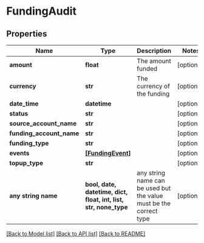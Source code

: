 # FundingAudit


## Properties
Name | Type | Description | Notes
------------ | ------------- | ------------- | -------------
**amount** | **float** | The amount funded | [optional] 
**currency** | **str** | The currency of the funding | [optional] 
**date_time** | **datetime** |  | [optional] 
**status** | **str** |  | [optional] 
**source_account_name** | **str** |  | [optional] 
**funding_account_name** | **str** |  | [optional] 
**funding_type** | **str** |  | [optional] 
**events** | [**[FundingEvent]**](FundingEvent.md) |  | [optional] 
**topup_type** | **str** |  | [optional] 
**any string name** | **bool, date, datetime, dict, float, int, list, str, none_type** | any string name can be used but the value must be the correct type | [optional]

[[Back to Model list]](../README.md#documentation-for-models) [[Back to API list]](../README.md#documentation-for-api-endpoints) [[Back to README]](../README.md)


